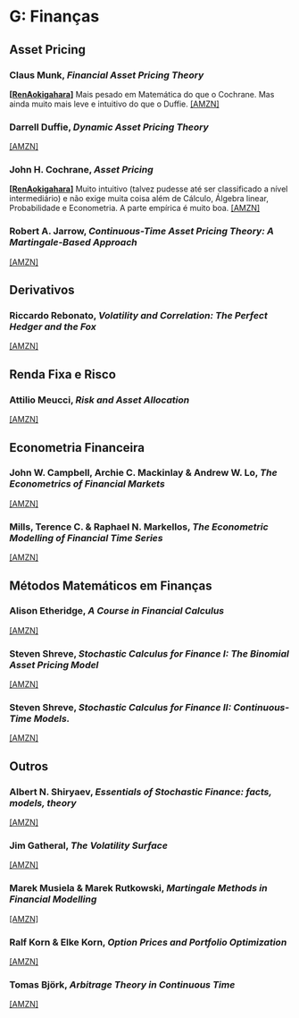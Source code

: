 # G:	Finanças


## Asset Pricing


### Claus Munk,  *Financial Asset Pricing Theory*

**[[RenAokigahara](https://twitter.com/RenAokigahara)]** Mais pesado em Matemática do que o Cochrane.  Mas ainda muito mais leve e intuitivo do que o Duffie. [[AMZN]](https://www.amazon.com/Financial-Asset-Pricing-Theory-Claus-dp-0198716451/dp/0198716451/)

### Darrell Duffie, *Dynamic Asset Pricing Theory*
[[AMZN]](https://www.amazon.com.br/Dynamic-Asset-Pricing-Theory-Third/dp/069109022X/)

### John H. Cochrane, *Asset Pricing*

**[[RenAokigahara](https://twitter.com/RenAokigahara)]** Muito intuitivo (talvez pudesse até ser classificado a nível intermediário) e não exige muita coisa além de Cálculo, Álgebra linear, Probabilidade e Econometria. A parte empírica é muito boa. [[AMZN]](https://www.amazon.com/Asset-Pricing-John-H-Cochrane/dp/0691121370/)

### Robert A. Jarrow, *Continuous-Time Asset Pricing Theory: A Martingale-Based Approach*
[[AMZN]](https://www.amazon.com.br/Continuous-Time-Asset-Pricing-Theory-Martingale-Based/dp/331977820X/)



## Derivativos

### Riccardo Rebonato, *Volatility and Correlation: The Perfect Hedger and the Fox*
[[AMZN]](https://www.amazon.com.br/Volatility-Correlation-Perfect-Hedger-Fox/dp/0470091398/)


## Renda Fixa e Risco

### Attilio Meucci, *Risk and Asset Allocation*
[[AMZN]](https://www.amazon.com.br/Asset-Allocation-Springer-Finance-English-ebook/dp/B00EXP1NUE/)

## Econometria Financeira

### John W. Campbell, Archie C. Mackinlay & Andrew W. Lo, *The Econometrics of Financial Markets*
[[AMZN]](https://www.amazon.com.br/Econometrics-Financial-Markets-John-Campbell/dp/0691043019/)

### Mills, Terence C. & Raphael N. Markellos, *The Econometric Modelling of Financial Time Series*
[[AMZN]](https://www.amazon.com.br/Econometric-Modelling-Financial-Time/dp/052171009X/)

## Métodos Matemáticos em Finanças

### Alison Etheridge, *A Course in Financial Calculus*
[[AMZN]](https://www.amazon.com.br/Course-Financial-Calculus-Alison-Etheridge/dp/0521890772/)

### Steven Shreve, *Stochastic Calculus for Finance I: The Binomial Asset Pricing Model*
[[AMZN]](https://www.amazon.com.br/Stochastic-Calculus-Finance-Binomial-Pricing/dp/0387401008/)

### Steven Shreve, *Stochastic Calculus for Finance II: Continuous-Time Models.*
[[AMZN]](https://www.amazon.com.br/Stochastic-Calculus-Finance-II-Continuous-Time/dp/144192311X/)


## Outros

### Albert N. Shiryaev, *Essentials of Stochastic Finance: facts, models, theory*
[[AMZN]](https://www.amazon.com.br/Essentials-Stochastic-Finance-Models-Theory/dp/9810236050/)

### Jim Gatheral, *The Volatility Surface*
[[AMZN]](https://www.amazon.com.br/Volatility-Surface-Practitioners-Finance-English-ebook/dp/B00D56BWI0/)

### Marek Musiela & Marek Rutkowski, *Martingale Methods in Financial Modelling*
[[AMZN]](https://www.amazon.com.br/Martingale-Methods-Financial-Modelling-36/dp/3642058981/)

###  Ralf Korn & Elke Korn, *Option Prices and Portfolio Optimization*
[[AMZN]](https://www.amazon.com.br/Options-Pricing-Portfolio-Optimization-Mathematics/dp/0821821237/)

### Tomas Björk, *Arbitrage Theory in Continuous Time*
[[AMZN]](https://www.amazon.com.br/Arbitrage-Theory-Continuous-Tomas-Bj%C3%B6rk/dp/019957474X)
